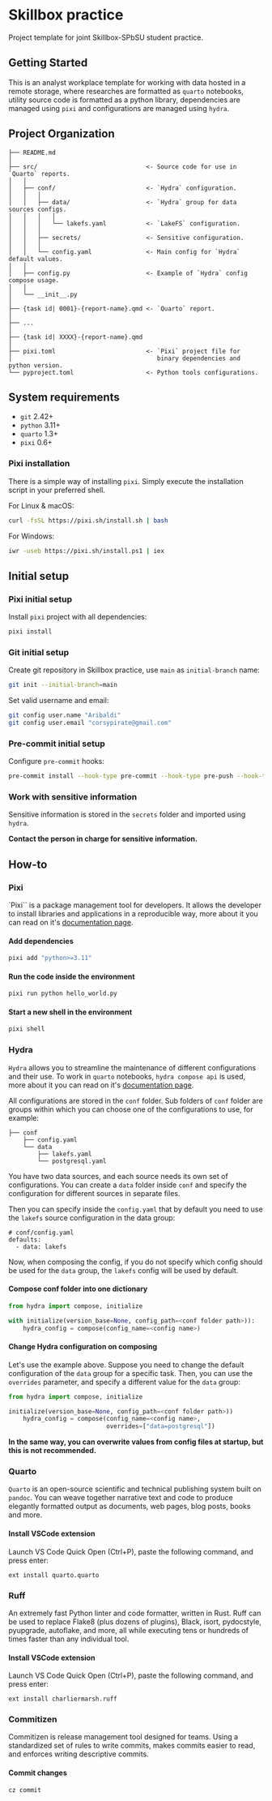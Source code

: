 # Skillbox practice
Project template for joint Skillbox-SPbSU student practice.

## Getting Started
This is an analyst workplace template for working with data hosted in a remote storage, where researches are formatted as `quarto` notebooks, utility source code is formatted as a python library, dependencies are managed using `pixi` and configurations are managed using `hydra`.

## Project Organization
```
├── README.md
│
├── src/                              <- Source code for use in `Quarto` reports.
│   │
│   ├── conf/                         <- `Hydra` configuration.
│   │   │
│   │   ├── data/                     <- `Hydra` group for data sources configs.
│   │   │   │
│   │   │   └── lakefs.yaml           <- `LakeFS` configuration.
│   │   │
│   │   ├── secrets/                  <- Sensitive configuration.
│   │   │
│   │   └── config.yaml               <- Main config for `Hydra` default values.
│   │
│   ├── config.py                     <- Example of `Hydra` config compose usage.
│   │
│   └── __init__.py
│
├── {task id| 0001}-{report-name}.qmd <- `Quarto` report.
│
├── ...
│
├── {task id| XXXX}-{report-name}.qmd
│
├── pixi.toml                         <- `Pixi` project file for
│                                        binary dependencies and python version.
└── pyproject.toml                    <- Python tools configurations.
```

## System requirements
- `git` 2.42+
- `python` 3.11+
- `quarto` 1.3+
- `pixi` 0.6+

### Pixi installation
There is a simple way of installing `pixi`. Simply execute the installation script in your preferred shell.

For Linux & macOS:
```bash
curl -fsSL https://pixi.sh/install.sh | bash
```

For Windows:
```bash
iwr -useb https://pixi.sh/install.ps1 | iex
```

## Initial setup

### Pixi initial setup
Install `pixi` project with all dependencies:
```bash
pixi install
```

### Git initial setup
Create git repository in Skillbox practice, use `main` as `initial-branch` name:
```bash
git init --initial-branch=main
```

Set valid username and email:
```bash
git config user.name "Aribaldi"
git config user.email "corsypirate@gmail.com"
```

### Pre-commit initial setup
Configure `pre-commit` hooks:

```bash
pre-commit install --hook-type pre-commit --hook-type pre-push --hook-type commit-msg
```

### Work with sensitive information
Sensitive information is stored in the `secrets` folder and imported using `hydra`.

**Contact the person in charge for sensitive information.**

## How-to

### Pixi
`Pixi`` is a package management tool for developers. It allows the developer to install libraries and applications in a reproducible way, more about it you can read on it's [documentation page][pixi_docs].

#### Add dependencies
```bash
pixi add "python>=3.11"
```

#### Run the code inside the environment
```bash
pixi run python hello_world.py
```

#### Start a new shell in the environment
```bash
pixi shell
```

### Hydra
`Hydra` allows you to streamline the maintenance of different configurations and their use. To work in `quarto` notebooks, `hydra compose api` is used, more about it you can read on it's [documentation page][hydra_compose_api_docs].

All configurations are stored in the `conf` folder. Sub folders of `conf` folder are groups within which you can choose one of the configurations to use, for example:
```
├── conf
    ├── config.yaml
    └── data
        ├── lakefs.yaml
        └── postgresql.yaml
```
You have two data sources, and each source needs its own set of configurations. You can create a `data` folder inside `conf` and specify the configuration for different sources in separate files.

Then you can specify inside the `config.yaml` that by default you need to use the `lakefs` source configuration in the data group:
```
# conf/config.yaml
defaults:
  - data: lakefs
```

Now, when composing the config, if you do not specify which config should be used for the `data` group, the `lakefs` config will be used by default.

#### Compose conf folder into one dictionary
```python
from hydra import compose, initialize

with initialize(version_base=None, config_path=<conf folder path>)):
    hydra_config = compose(config_name=<config name>)
```

#### Change Hydra configuration on composing
Let's use the example above. Suppose you need to change the default configuration of the `data` group for a specific task. Then, you can use the `overrides` parameter, and specify a different value for the `data` group:
```python
from hydra import compose, initialize

initialize(version_base=None, config_path=<conf folder path>))
    hydra_config = compose(config_name=<config name>,
                           overrides=["data=postgresql"])
```

**In the same way, you can overwrite values from config files at startup, but this is not recommended.**

### Quarto
`Quarto` is an open-source scientific and technical publishing system built on `pandoc`. You can weave together narrative text and code to produce elegantly formatted output as documents, web pages, blog posts, books and more.

#### Install VSCode extension
Launch VS Code Quick Open (Ctrl+P), paste the following command, and press enter:
```
ext install quarto.quarto
```

### Ruff
An extremely fast Python linter and code formatter, written in Rust. Ruff can be used to replace Flake8 (plus dozens of plugins), Black, isort, pydocstyle, pyupgrade, autoflake, and more, all while executing tens or hundreds of times faster than any individual tool.

#### Install VSCode extension
Launch VS Code Quick Open (Ctrl+P), paste the following command, and press enter:
```
ext install charliermarsh.ruff
```

### Commitizen
Commitizen is release management tool designed for teams. Using a standardized set of rules to write commits, makes commits easier to read, and enforces writing descriptive commits.

#### Commit changes
```bash
cz commit
```

[pixi_docs]: https://prefix.dev/docs/pixi/overview
[hydra_compose_api_docs]: https://hydra.cc/docs/advanced/compose_api/
